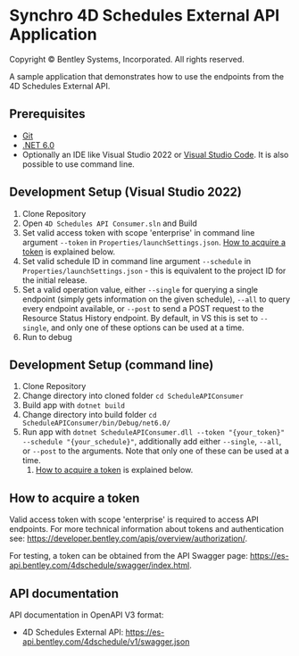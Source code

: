 # Synchro 4D Schedules External API Application

Copyright © Bentley Systems, Incorporated. All rights reserved.

A sample application that demonstrates how to use the endpoints from the 4D Schedules External API.

## Prerequisites

* [Git](https://git-scm.com/)
* [.NET 6.0](https://dotnet.microsoft.com/download/dotnet/6.0/)
* Optionally an IDE like Visual Studio 2022 or [Visual Studio Code](https://code.visualstudio.com/). It is also possible to use command line.

## Development Setup (Visual Studio 2022)

1. Clone Repository
2. Open `4D Schedules API Consumer.sln` and Build
3. Set valid access token with scope 'enterprise' in command line argument `--token` in `Properties/launchSettings.json`. [How to acquire a token](#how-to-acquire-a-token) is explained below.
4. Set valid schedule ID in command line argument `--schedule` in `Properties/launchSettings.json` - this is equivalent to the project ID for the initial release.
5. Set a valid operation value, either `--single` for querying a single endpoint (simply gets information on the given schedule), `--all` to query every endpoint available, or `--post` to send a POST request to the Resource Status History endpoint. By default, in VS this is set to `--single`, and only one of these options can be used at a time.
6. Run to debug

## Development Setup (command line)

1. Clone Repository
2. Change directory into cloned folder `cd ScheduleAPIConsumer`
3. Build app with `dotnet build`
4. Change directory into build folder `cd ScheduleAPIConsumer/bin/Debug/net6.0/`
5. Run app with `dotnet ScheduleAPIConsumer.dll --token "{your_token}" --schedule "{your_schedule}"`, additionally add either `--single`, `--all`, or `--post` to the arguments. Note that only one of these can be used at a time.
   1. [How to acquire a token](#how-to-acquire-a-token) is explained below.

## How to acquire a token

Valid access token with scope 'enterprise' is required to access API endpoints. For more technical information about tokens and authentication see: https://developer.bentley.com/apis/overview/authorization/.

For testing, a token can be obtained from the API Swagger page: https://es-api.bentley.com/4dschedule/swagger/index.html.

## API documentation

API documentation in OpenAPI V3 format:
* 4D Schedules External API: https://es-api.bentley.com/4dschedule/v1/swagger.json
